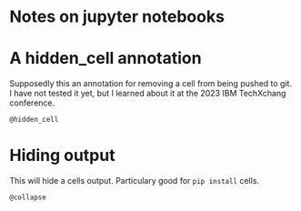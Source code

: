# Notes on jupyter notebooks

# A hidden_cell annotation

Supposedly this an annotation for removing a cell from being pushed to git.  I have not tested it yet, but I learned 
about it at the 2023 IBM TechXchang conference.
```
@hidden_cell
```

# Hiding output

This will hide a cells output. Particulary good for `pip install` cells.

```
@collapse
```
